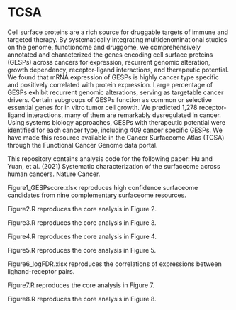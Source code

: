 # TCSA

Cell surface proteins are a rich source for druggable targets of immune and targeted therapy. By systematically integrating multidenominational studies on the genome, functionome and druggome, we comprehensively annotated and characterized the genes encoding cell surface proteins (GESPs) across cancers for expression, recurrent genomic alteration, growth dependency, receptor-ligand interactions, and therapeutic potential. We found that mRNA expression of GESPs is highly cancer type specific and positively correlated with protein expression. Large percentage of GESPs exhibit recurrent genomic alterations, serving as targetable cancer drivers. Certain subgroups of GESPs function as common or selective essential genes for in vitro tumor cell growth. We predicted 1,278 receptor-ligand interactions, many of them are remarkably dysregulated in cancer. Using systems biology approaches, GESPs with therapeutic potential were identified for each cancer type, including 409 cancer specific GESPs. We have made this resource available in the Cancer Surfaceome Atlas (TCSA) through the Functional Cancer Genome data portal.

This repository contains analysis code for the following paper: Hu and Yuan, et al. (2021) Systematic characterization of the surfaceome across human cancers. Nature Cancer.


Figure1_GESPscore.xlsx reproduces high confidence surfaceome candidates from nine complementary surfaceome resources.

Figure2.R reproduces the core analysis in Figure 2.

Figure3.R reproduces the core analysis in Figure 3.

Figure4.R reproduces the core analysis in Figure 4.

Figure5.R reproduces the core analysis in Figure 5.

Figure6_logFDR.xlsx reproduces the correlations of expressions between lighand-receptor pairs.

Figure7.R reproduces the core analysis in Figure 7.

Figure8.R reproduces the core analysis in Figure 8.
